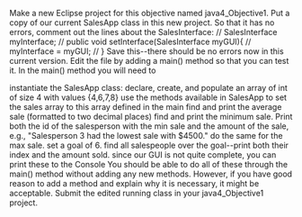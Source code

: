Make a new Eclipse project for this objective named java4_Objective1. Put a copy of our current SalesApp class in this new project. So that it has no errors, comment out the lines about the SalesInterface:
// SalesInterface myInterface; 
// public void setInterface(SalesInterface myGUI){
 //  myInterface = myGUI;
 // }
Save this--there should be no errors now in this current version.
Edit the file by adding a main() method so that you can test it. In the main() method you will need to

instantiate the SalesApp class:
declare, create, and populate an array of int of size 4 with values {4,6,7,8}
use the methods available in SalesApp to
set the sales array to this array defined in the main
find and print the average sale (formatted to two decimal places)
find and print the minimum sale. Print both the id of the salesperson with the min sale and the amount of the sale, e.g., "Salesperson 3 had the lowest sale with $4500."
do the same for the max sale.
set a goal of 6.
find all salespeople over the goal--print both their index and the amount sold.
since our GUI is not quite complete, you can print these to the Console
You should be able to do all of these through the main() method without adding any new methods. However, if you have good reason to add a method and explain why it is necessary, it might be acceptable. Submit the edited running class in your java4_Objective1 project.